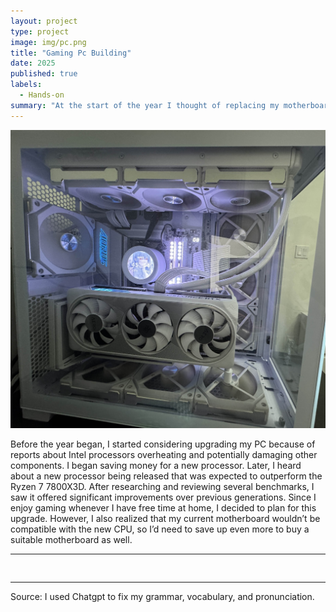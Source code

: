 ```yaml
---
layout: project
type: project
image: img/pc.png
title: "Gaming Pc Building"
date: 2025
published: true
labels:
  - Hands-on 
summary: "At the start of the year I thought of replacing my motherboard and CPU on my Pc build because there was a problem with the CPU frying itself."
---
```


<img class="img-fluid" src="../img/GamingPc.jpg">

Before the year began, I started considering upgrading my PC because of reports about Intel processors overheating and potentially damaging other components. I began saving money for a new processor. Later, I heard about a new processor being released that was expected to outperform the Ryzen 7 7800X3D. After researching and reviewing several benchmarks, I saw it offered significant improvements over previous generations. Since I enjoy gaming whenever I have free time at home, I decided to plan for this upgrade. However, I also realized that my current motherboard wouldn’t be compatible with the new CPU, so I’d need to save up even more to buy a suitable motherboard as well.

<hr>

<pre>

</pre>

<hr>

Source: I used Chatgpt to fix my grammar, vocabulary, and pronunciation. 
